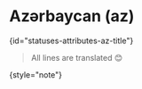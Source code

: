 # Azərbaycan (az)
{id="statuses-attributes-az-title"}



> All lines are translated 😊
>
{style="note"}

